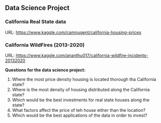 ## Data Science Project
### California Real State data
URL: https://www.kaggle.com/camnugent/california-housing-prices
### California WildFires (2013-2020)
URL: https://www.kaggle.com/ananthu017/california-wildfire-incidents-20132020

**Questions for the data science project:**

1. Where the most price density housing is located thorough 
tha California state?
2. Where is the most density of housing distributed along 
the California state?
3. Which would be the best investments for real state 
houses along the state?
4. What factors affect the price of teh house either than 
the location?
5. Which would be the best applications of the data in order 
to invest? 



